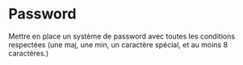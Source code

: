 # Password

Mettre en place un système de password avec toutes les conditions respectées (une maj, une min, un caractère spécial, et au moins 8 caractères.)
